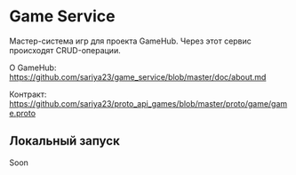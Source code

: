 # Game Service

Мастер-система игр для проекта GameHub. Через этот сервис происходят CRUD-операции.

О GameHub: https://github.com/sariya23/game_service/blob/master/doc/about.md

Контракт: https://github.com/sariya23/proto_api_games/blob/master/proto/game/game.proto

## Локальный запуск
Soon